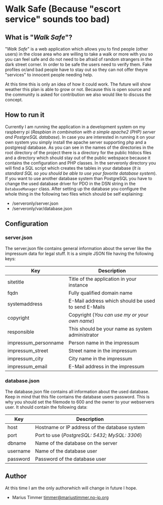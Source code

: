 # Walk Safe (Because "escort service" sounds too bad)

## What is "*Walk Safe*"?
"*Walk Safe*" is a web application which allows you to find people (other
users) in the close area who are willing to take a walk or more with you so
you can feel safe and do not need to be afraid of random strangers in the
dark street corner. In order to be safe the users need to verify them. Fake
profiles or/and bad people have to stay out so they can not offer theyre
"services" to innocent people needing help.

At this time this is only an idea of how it could work. The future will show
weather this plan is able to grow or not. Because this is open source and
the community is asked for contribution we also would like to discuss the
concept.


## How to run it
Currently I am running the application in a development system on my
raspberry pi (*Raspbian in combination with a simple apache2 (PHP) server
and PostgreSQL database*).
In case you are interested in running it on your own system you simply
install the apache server supporting php and a postgresql database. As you
can see in the names of the directories in the root directory of the project
there is a directory for the public htdocs files and a directory which
should stay out of the public webspace because it contains the configuration
and PHP classes. In the serveronly directory you will find a SQL script
which creates the tables in your database (*It is standard SQL so you should
be able to use your favorite database system*). If you want to use another
database system than PostgreSQL you have to change the used database driver
for PDO in the DSN string in the `DatabaseManager` class. After setting up
the database you configure the whole thing in the following two files which
should be self explaining:

 * /serveronly/server.json
 * /serveronly/var/database.json


## Configuration

### server.json
The server.json file contains general information about the server like the
impressum data for legal stuff. It is a simple JSON file having the
following keys:

| Key                  | Description                                         |
|----------------------|-----------------------------------------------------|
| sitetitle            | Title of the application in your instance           |
| fqdn                 | Fully qualified domain name                         |
| systemaddress        | E-Mail address which should be used to send E-Mails |
| copyright            | Copyright (*You can use my or your own name*)       |
| responsible          | This should be your name as system administrator    |
| impressum_personname | Person name in the impressum                        |
| impressum_street     | Street name in the impressum                        |
| impressum_city       | City name in the impressum                          |
| impressum_email      | E-Mail address in the impressum                     |


### database.json
The database.json file contains all information about the used database.
Keep in mind that this file contains the database users password. This is
why you should set the filemode to 600 and the owner to your webservers user.
It should contain the following data:

| Key      | Description                                         |
|----------|-----------------------------------------------------|
| host     | Hostname or IP address of the database system       |
| port     | Port to use (*PostgreSQL: 5432; MySQL: 3306*)       |
| dbname   | Name of the database on the server                  |
| username | Name of the database user                           |
| password | Password of the database user                       |


## Author
At this time I am the only authorwhich will change in future I hope.

 * Marius Timmer [timmer@mariustimmer.no-ip.org](mailto:timmer@mariustimmer.no-ip.org)

